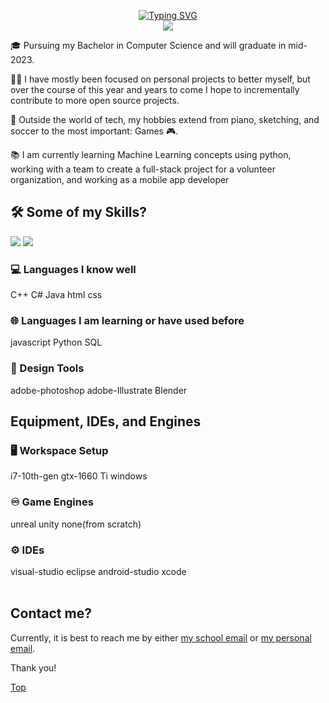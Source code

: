 <p align="center">
<a href="https://github.com/wanickols01">
    <img src="https://readme-typing-svg.demolab.com?font=Georgia&size=18&duration=2000&pause=100&multiline=true&width=500&height=80&lines=William+Nickols;Researcher+%7C+Bachelor+Student+%7C+Software+Engineer;AI+%7C+Game+Development+%7C+Exploration" alt="Typing SVG" />
</a>
<br/>
 

<a href="https://github.com/wanickols01">
    <img src="https://github-stats-alpha.vercel.app/api?username=wanickols01&cc=22272e&tc=37BCF6&ic=fff&bc=0000">
</a>

</p>

🎓 Pursuing my Bachelor in Computer Science and will graduate in mid-2023.

👨‍💻 I have mostly been focused on personal projects to better myself, but over the course of this year and years to come I hope to incrementally contribute to more open source projects. 

🎹 Outside the world of tech, my hobbies extend from piano, sketching, and soccer to the most important: Games 🎮.

📚 I am currently learning Machine Learning concepts using python, working with a team to create a full-stack project for a volunteer organization, and working as a mobile app developer
<br />

## 🛠️ Some of my Skills?

![](http://github-profile-summary-cards.vercel.app/api/cards/repos-per-language?username=wanickols01&theme=dracula) 
![](http://github-profile-summary-cards.vercel.app/api/cards/most-commit-language?username=wanickols01&theme=dracula)

### 💻 Languages I know well
C++ C# Java html css 

### 🌐 Languages I am learning or have used before
javascript Python SQL

### 🎨 Design Tools
adobe-photoshop adobe-Illustrate Blender
<br />

## Equipment, IDEs, and Engines
### 🖥️ Workspace Setup
i7-10th-gen gtx-1660 Ti windows
### ♾️ Game Engines
unreal unity none(from scratch)
### ⚙️ IDEs
visual-studio eclipse android-studio xcode
<br />
<br />

## Contact me?
Currently, it is best to reach me by either
[my school email](wanickols@ualr.edu) or [my personal email](andrewnickols50@gmail.com).

Thank you!

[Top](https://github.com/wanickols01)
<br />

